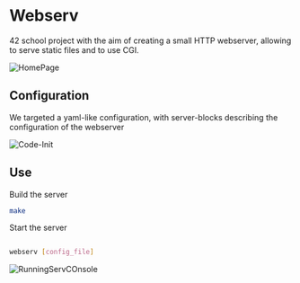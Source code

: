 # Webserv
42 school project with the aim of creating a small HTTP webserver, allowing to serve static files and to use CGI.

![HomePage](https://github.com/user-attachments/assets/e173fb4b-e67b-41d6-914d-d9c0b1fa5f62)
## Configuration
We targeted a yaml-like configuration, with server-blocks describing the configuration of the webserver

![Code-Init](https://github.com/user-attachments/assets/b18a0655-e6fb-4ba3-b2f8-58831ee3f236)
## Use
Build the server
```bash
make
```

Start the server
```bash

webserv [config_file]
```
![RunningServCOnsole](https://github.com/user-attachments/assets/8c536e4f-f452-4c62-b369-2c0e95e3e28c)
